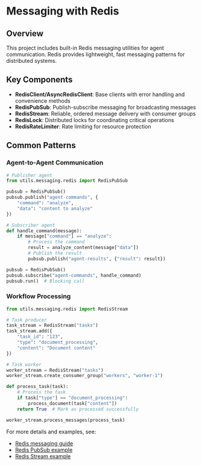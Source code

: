# Messaging with Redis

## Overview

This project includes built-in Redis messaging utilities for agent communication. Redis provides lightweight, fast messaging patterns for distributed systems.

## Key Components

- **RedisClient/AsyncRedisClient**: Base clients with error handling and convenience methods
- **RedisPubSub**: Publish-subscribe messaging for broadcasting messages
- **RedisStream**: Reliable, ordered message delivery with consumer groups
- **RedisLock**: Distributed locks for coordinating critical operations
- **RedisRateLimiter**: Rate limiting for resource protection

## Common Patterns

### Agent-to-Agent Communication

```python
# Publisher agent
from utils.messaging.redis import RedisPubSub

pubsub = RedisPubSub()
pubsub.publish("agent-commands", {
    "command": "analyze", 
    "data": "content to analyze"
})

# Subscriber agent
def handle_command(message):
    if message["command"] == "analyze":
        # Process the command
        result = analyze_content(message["data"])
        # Publish the result
        pubsub.publish("agent-results", {"result": result})

pubsub = RedisPubSub()
pubsub.subscribe("agent-commands", handle_command)
pubsub.run()  # Blocking call
```

### Workflow Processing

```python
from utils.messaging.redis import RedisStream

# Task producer
task_stream = RedisStream("tasks")
task_stream.add({
    "task_id": "123",
    "type": "document_processing",
    "content": "Document content"
})

# Task worker
worker_stream = RedisStream("tasks")
worker_stream.create_consumer_group("workers", "worker-1")

def process_task(task):
    # Process the task
    if task["type"] == "document_processing":
        process_document(task["content"])
    return True  # Mark as processed successfully

worker_stream.process_messages(process_task)
```

For more details and examples, see:

- [Redis messaging guide](docs/source/guides/redis.md)
- [Redis PubSub example](examples/redis_pubsub_example.py)
- [Redis Stream example](examples/redis_stream_example.py)
